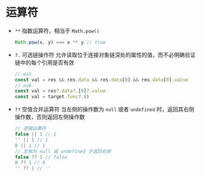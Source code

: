 # 运算符

+ `**` 指数运算符，相当于 `Math.pow()`
    ```js
    Math.pow(x, y) === x ** y // true
    ```
+ `?.` 可选链操作符 允许读取位于连接对象链深处的属性的值，而不必明确验证链中的每个引用是否有效
    ```js
    // es5
    const val = res && res.data && res.data[0] && res.data[0].value
    // es6
    const val = res?.data?.[0]?.value
    const val = target.func?.()
    ```
+ `??` 空值合并运算符 当左侧的操作数为 `null` 或者 `undefined` 时，返回其右侧操作数，否则返回左侧操作数
    ```js
    // 逻辑运算符
    false || 1 // 1
    '' || 1 // 1
    0 || 1 // 1
    // 左侧为 null 或 undefined 才返回右侧
    false ?? 1 // false
    0 ?? 1 // 0
    '' ?? 1 // ''
    ```